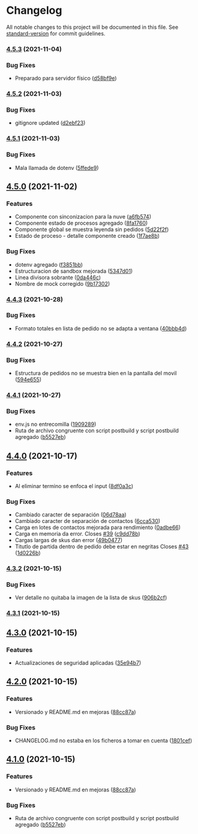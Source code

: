 # Changelog

All notable changes to this project will be documented in this file. See [standard-version](https://github.com/conventional-changelog/standard-version) for commit guidelines.

### [4.5.3](https://github.com/codice-progressio/profesa-gui/compare/v4.5.2...v4.5.3) (2021-11-04)


### Bug Fixes

* Preparado para servidor físico ([d58bf9e](https://github.com/codice-progressio/profesa-gui/commit/d58bf9e0c58dde74aaf497c3dc7f7e24a8aea764))

### [4.5.2](https://github.com/codice-progressio/profesa-gui/compare/v4.5.1...v4.5.2) (2021-11-03)


### Bug Fixes

* gitignore updated ([d2ebf23](https://github.com/codice-progressio/profesa-gui/commit/d2ebf239509584e79240f7e7784ebdf737679168))

### [4.5.1](https://github.com/codice-progressio/profesa-gui/compare/v4.5.0...v4.5.1) (2021-11-03)


### Bug Fixes

* Mala llamada de dotenv ([5ffede9](https://github.com/codice-progressio/profesa-gui/commit/5ffede919371ed01bc52e8860bd48982e2bc8ded))

## [4.5.0](https://github.com/codice-progressio/profesa-gui/compare/v4.4.3...v4.5.0) (2021-11-02)


### Features

* Componente con sinconizacion para la nuve ([a6fb574](https://github.com/codice-progressio/profesa-gui/commit/a6fb574db3ac0f8c80145a8957e32ceb7944930e))
* Componente estado de procesos agregado ([8fa1760](https://github.com/codice-progressio/profesa-gui/commit/8fa1760bdcd8b3d48140ae30f722e1c3f89f4c0f))
* Componente global se muestra leyenda sin pedidos ([5d22f2f](https://github.com/codice-progressio/profesa-gui/commit/5d22f2fda3e67b6af5925c27402830fdd77014c3))
* Estado de proceso - detalle componente creado ([1f7ae8b](https://github.com/codice-progressio/profesa-gui/commit/1f7ae8bcb53b97338773ee0101fdc9f30246cdef))


### Bug Fixes

* dotenv agregado ([f3851bb](https://github.com/codice-progressio/profesa-gui/commit/f3851bb12772849c22175d07db2b7a4acc5c486f))
* Estructuracion de sandbox mejorada ([5347d01](https://github.com/codice-progressio/profesa-gui/commit/5347d0192a63d7861e08ed41496e93fe0620e31d))
* Linea divisora sobrante ([0da446c](https://github.com/codice-progressio/profesa-gui/commit/0da446c0055726ad6fabf0d5aff1355b514e1642))
* Nombre de mock corregido ([9b17302](https://github.com/codice-progressio/profesa-gui/commit/9b173021ad73dc27a074c3aaeb91333dc0347f41))

### [4.4.3](https://github.com/codice-progressio/profesa-gui/compare/v4.4.2...v4.4.3) (2021-10-28)


### Bug Fixes

* Formato totales en lista de pedido no se adapta a ventana ([40bbb4d](https://github.com/codice-progressio/profesa-gui/commit/40bbb4da94ef76b1cd5215c135327754d73679c5))

### [4.4.2](https://github.com/codice-progressio/profesa-gui/compare/v4.4.1...v4.4.2) (2021-10-27)


### Bug Fixes

* Estructura de pedidos no se muestra bien en la pantalla del movil ([594e655](https://github.com/codice-progressio/profesa-gui/commit/594e6557931745f70ea601b0d1ca4ab4c1a62302))

### [4.4.1](https://github.com/codice-progressio/profesa-gui/compare/v4.4.0...v4.4.1) (2021-10-27)


### Bug Fixes

* env.js no entrecomilla ([1909289](https://github.com/codice-progressio/profesa-gui/commit/1909289fee043b16f1ffa0205e7c1ef05b9d60cb))
* Ruta de archivo congruente con script postbuild y script postbuild agregado ([b5527eb](https://github.com/codice-progressio/profesa-gui/commit/b5527eb99699a72fa4262918b161b10c48887cf8))

## [4.4.0](https://github.com/codice-progressio/profesa-gui/compare/v4.3.2...v4.4.0) (2021-10-17)


### Features

* Al eliminar termino se enfoca el input ([8df0a3c](https://github.com/codice-progressio/profesa-gui/commit/8df0a3cf30dc963b55856de723ad243e06028e5b))


### Bug Fixes


* Cambiado caracter de separación ([06d78aa](https://github.com/codice-progressio/profesa-gui/commit/06d78aa5ce29a5baa0047a2a59e77860f25cbe61))
* Cambiado caracter de separación de contactos ([6cca530](https://github.com/codice-progressio/profesa-gui/commit/6cca5301fd5a21a3fde80766173c1e99c32ff3ab))
* Carga en lotes de contactos mejorada para rendimiento ([0adbe66](https://github.com/codice-progressio/profesa-gui/commit/0adbe6667dcf21488a0283ede0acedad78243211))
* Carga en memoria da error. Closes [#39](https://github.com/codice-progressio/profesa-gui/issues/39) ([c9dd78b](https://github.com/codice-progressio/profesa-gui/commit/c9dd78b779905938824e3793bb9b6715d94879e9))
* Cargas largas de skus dan error ([49b0477](https://github.com/codice-progressio/profesa-gui/commit/49b0477c1c2663e5d119da20896e64a1f7fa211b))
* Titutlo de partida dentro de pedido debe estar en negritas Closes [#43](https://github.com/codice-progressio/profesa-gui/issues/43) ([1d0226b](https://github.com/codice-progressio/profesa-gui/commit/1d0226bc79913f4b87484dbb734a5669b244d09a))

### [4.3.2](https://github.com/codice-progressio/profesa-gui/compare/v4.3.1...v4.3.2) (2021-10-15)


### Bug Fixes

* Ver detalle no quitaba la imagen de la lista de skus ([906b2cf](https://github.com/codice-progressio/profesa-gui/commit/906b2cf23bb1bef5a6b9320aa504914c31beebb9))

### [4.3.1](https://github.com/codice-progressio/profesa-gui/compare/v4.3.0...v4.3.1) (2021-10-15)

## [4.3.0](https://github.com/codice-progressio/profesa-gui/compare/v4.2.0...v4.3.0) (2021-10-15)


### Features

* Actualizaciones de seguridad aplicadas ([35e94b7](https://github.com/codice-progressio/profesa-gui/commit/35e94b7b4b83486a64267a6fa46169c5042011aa))

## [4.2.0](https://github.com/codice-progressio/profesa-gui/compare/v4.0.0...v4.2.0) (2021-10-15)


### Features

* Versionado y README.md en mejoras ([88cc87a](https://github.com/codice-progressio/profesa-gui/commit/88cc87aaef7cfca037886417ce1d7c5030d4ea26))



### Bug Fixes

* CHANGELOG.md no estaba en los ficheros a tomar en cuenta ([1801cef](https://github.com/codice-progressio/profesa-gui/commit/1801cefa31431efb7aec86642848c2739d02146f))

## [4.1.0](https://github.com/codice-progressio/profesa-gui/compare/v4.0.0...v4.1.0) (2021-10-15)


### Features

* Versionado y README.md en mejoras ([88cc87a](https://github.com/codice-progressio/profesa-gui/commit/88cc87aaef7cfca037886417ce1d7c5030d4ea26))

### Bug Fixes

* Ruta de archivo congruente con script postbuild y script postbuild agregado ([b5527eb](https://github.com/RafaelAngelRamirez/imperium-sic-gui/commit/b5527eb99699a72fa4262918b161b10c48887cf8))
